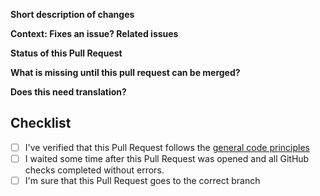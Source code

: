 <!-- Thank you for working on Jamulus and opening a Pull Request! Please fill the following to make the review process straightforward -->

**Short description of changes**
<!-- Explain what your PR does -->

**Context: Fixes an issue? Related issues**
<!-- If this fixes an issue, please write Fixes: <issue number here>; if not, please give your PR a context (e.g. by linking an issue or pull request from the jamulus repository). -->

**Status of this Pull Request**
<!-- This might be edited by maintainers. -->
<!-- Proof of concept (not to be merged soon); Working implementation; ... -->

**What is missing until this pull request can be merged?**
<!-- Does it still need more testing; ... -->


**Does this need translation?**

<!-- Does your pull request need translation? If you type "YES", please open a pull request to the next-release branch, otherwise to release. Usually, Pull Requests to release are only for typos in a specific language or if you changed something for every language -->


## Checklist
<!-- Please tick the check boxes when done by replacing the space by an x, e.g. [x]. -->
- [ ] I've verified that this Pull Request follows the [general code principles](https://github.com/jamulussoftware/jamulus/blob/master/CONTRIBUTING.md#jamulus-projectsource-code-general-principles)
- [ ] I waited some time after this Pull Request was opened and all GitHub checks completed without errors. <!-- GitHub doesn't run these checks for new contributors automatically. -->
- [ ] I'm sure that this Pull Request goes to the correct branch
